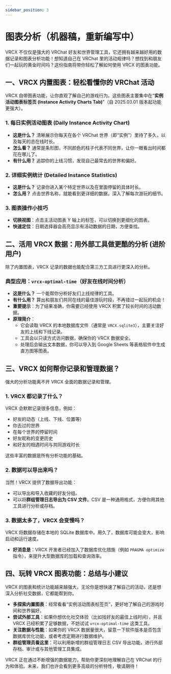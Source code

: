 ```yaml
---
sidebar_position: 3
---
```


# 图表分析（机器稿，重新编写中）

VRCX 不仅仅是强大的 VRChat 好友和世界管理工具，它还拥有越来越好用的数据记录和图表分析功能！想知道自己在 VRChat 里的活动规律吗？想找到和朋友们一起玩的黄金时间吗？这份指南将带你轻松了解如何使用 VRCX 的图表功能。

## 一、VRCX 内置图表：轻松看懂你的 VRChat 活动

VRCX 自带图表功能，让你直观了解自己的游戏行为。这些图表主要集中在“**实例活动图表标签页 (Instance Activity Charts Tab)**”（自 2025.03.01 版本起功能更强大）。

### 1. 每日实例活动图表 (Daily Instance Activity Chart)

- **这是什么？** 清晰展示你每天在各个 VRChat 世界（即“实例”）里待了多久，以及每天的总在线时长。
- **怎么看？** 通常是条形图，不同颜色的柱子代表不同世界，让你一眼看出时间都花在哪儿了。
- **有什么用？** 追踪你的上线习惯，发现自己最常去的世界和偏好。

### 2. 详细实例统计 (Detailed Instance Statistics)

- **这是什么？** 记录你进入某个特定世界以及在里面停留的具体时长。
- **怎么用？** 点击世界名称，就能看到更详细的数据，深入了解每次游玩的细节。

### 3. 图表操作小技巧

- **切换视图**：点击主活动图表 Y 轴上的标签，可以切换到更细化的图表。
- **快速定位**：日期选择器会高亮显示有活动数据的日期，方便查找。

## 二、活用 VRCX 数据：用外部工具做更酷的分析 (进阶用户)

除了内置图表，VRCX 记录的数据也能配合第三方工具进行更深入的分析。

### 典型应用：`vrcx-optimal-time`（好友在线时间分析）

- **这是什么？** 一个能帮你分析好友们上线规律的工具。
- **有什么用？** 算出和朋友们共同在线的最佳游玩时段，不再错过一起玩的机会！
- **重要提示**：为了结果准确，你需要已经使用 VRCX 积累了较长时间的活动数据。
- **原理简介**：
  - 它会读取 VRCX 的本地数据库文件（通常是 `VRCX.sqlite3`），主要关注好友的上线和下线记录。
  - 工具会以只读方式访问数据，确保你的 VRCX 数据安全。
  - 处理后会输出文本数据，你可以导入到 Google Sheets 等表格软件中生成直方图等图表。

## 三、VRCX 如何帮你记录和管理数据？

强大的分析功能离不开 VRCX 全面的数据记录和管理。

### 1. VRCX 都记录了什么？

VRCX 会默默记录很多信息，例如：

- 好友的动态（上线、下线、位置等）
- 你去过的世界
- 在每个世界的停留时间
- 好友昵称的变更历史
- 和好友的相遇时间与共同游戏时长

这些丰富的数据是所有分析功能的基础。

### 2. 数据可以导出来吗？

当然！VRCX 提供了数据导出功能：

- 可以导出和导入收藏的好友分组。
- 可以将**群组管理日志导出为 CSV 文件**。CSV 是一种通用格式，方便你用其他工具进行分析或存档。

### 3. 数据太多了，VRCX 会变慢吗？

VRCX 将数据存储在本地的 SQLite 数据库中。用久了，数据库可能会变大，影响启动和运行速度。

- **好消息是**：VRCX 开发者已经加入了数据库优化措施（例如 `PRAGMA optimize` 指令），来提升大型数据库的加载和查询效率。

## 四、玩转 VRCX 图表功能：总结与小建议

VRCX 的图表和统计功能越来越强大，无论你是想快速了解自己的活动，还是想深入分析社交数据，它都能帮到你。

- **多探索内置图表**：经常看看“实例活动图表标签页”，更好地了解自己的游戏时间和世界偏好。
- **尝试外部工具**：如果你想优化社交体验（比如找好友的最佳上线时间），并且 VRCX 已经积累了足够数据，不妨试试 `vrcx-optimal-time` 这类工具。
- **关注数据与性能**：如果你的 VRCX 数据量很大，留意一下软件版本是否包含数据库优化功能，或者考虑定期进行数据维护。
- **群组管理员看这里**：可以利用新增的群组管理日志 CSV 导出功能，进行外部存档、审计或与其他管理工具集成。

VRCX 正在通过不断增强的数据能力，帮助你更深刻地理解自己在 VRChat 的行为和体验。未来，我们也许会看到更多高级的分析特性，敬请期待！
